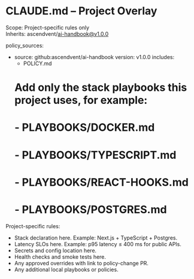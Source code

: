 # CLAUDE.md – Project Overlay

Scope: Project-specific rules only  
Inherits: ascendvent/ai-handbook@v1.0.0

policy_sources:
  - source: github:ascendvent/ai-handbook
    version: v1.0.0
    includes:
      - POLICY.md
      # Add only the stack playbooks this project uses, for example:
      # - PLAYBOOKS/DOCKER.md
      # - PLAYBOOKS/TYPESCRIPT.md
      # - PLAYBOOKS/REACT-HOOKS.md
      # - PLAYBOOKS/POSTGRES.md

Project-specific rules:
- Stack declaration here. Example: Next.js + TypeScript + Postgres.
- Latency SLOs here. Example: p95 latency ≤ 400 ms for public APIs.
- Secrets and config location here.
- Health checks and smoke tests here.
- Any approved overrides with link to policy-change PR.
- Any additional local playbooks or policies.

